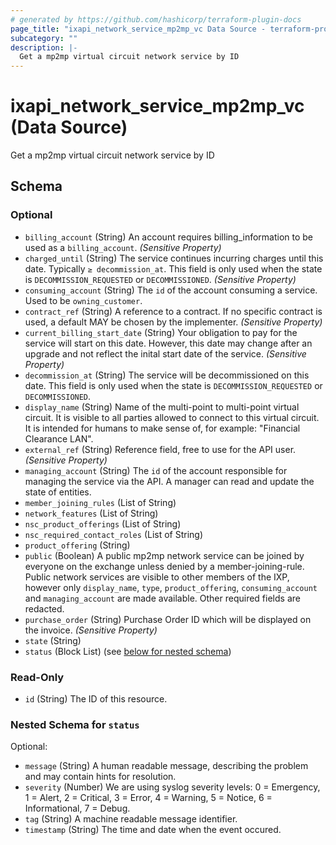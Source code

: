 ```yaml
---
# generated by https://github.com/hashicorp/terraform-plugin-docs
page_title: "ixapi_network_service_mp2mp_vc Data Source - terraform-provider-ix-api"
subcategory: ""
description: |-
  Get a mp2mp virtual circuit network service by ID
---
```


# ixapi_network_service_mp2mp_vc (Data Source)

Get a mp2mp virtual circuit network service by ID



<!-- schema generated by tfplugindocs -->
## Schema

### Optional

- `billing_account` (String) An account requires billing_information to be used as a `billing_account`. *(Sensitive Property)*
- `charged_until` (String) The service continues incurring charges until this date. Typically `≥ decommission_at`.  This field is only used when the state is `DECOMMISSION_REQUESTED` or `DECOMMISSIONED`.  *(Sensitive Property)*
- `consuming_account` (String) The `id` of the account consuming a service.  Used to be `owning_customer`.
- `contract_ref` (String) A reference to a contract. If no specific contract is used, a default MAY be chosen by the implementer. *(Sensitive Property)*
- `current_billing_start_date` (String) Your obligation to pay for the service will start on this date.  However, this date may change after an upgrade and not reflect the inital start date of the service.  *(Sensitive Property)*
- `decommission_at` (String) The service will be decommissioned on this date.  This field is only used when the state is `DECOMMISSION_REQUESTED` or `DECOMMISSIONED`.
- `display_name` (String) Name of the multi-point to multi-point virtual circuit.  It is visible to all parties allowed to connect to this virtual circuit.  It is intended for humans to make sense of, for example: "Financial Clearance LAN".
- `external_ref` (String) Reference field, free to use for the API user. *(Sensitive Property)*
- `managing_account` (String) The `id` of the account responsible for managing the service via the API. A manager can read and update the state of entities.
- `member_joining_rules` (List of String)
- `network_features` (List of String)
- `nsc_product_offerings` (List of String)
- `nsc_required_contact_roles` (List of String)
- `product_offering` (String)
- `public` (Boolean) A public mp2mp network service can be joined by everyone on the exchange unless denied by a member-joining-rule.  Public network services are visible to other members of the IXP, however only `display_name`, `type`, `product_offering`, `consuming_account` and `managing_account` are made available.  Other required fields are redacted.
- `purchase_order` (String) Purchase Order ID which will be displayed on the invoice. *(Sensitive Property)*
- `state` (String)
- `status` (Block List) (see [below for nested schema](#nestedblock--status))

### Read-Only

- `id` (String) The ID of this resource.

<a id="nestedblock--status"></a>
### Nested Schema for `status`

Optional:

- `message` (String) A human readable message, describing the problem and may contain hints for resolution.
- `severity` (Number) We are using syslog severity levels: 0 = Emergency, 1 = Alert, 2 = Critical, 3 = Error, 4 = Warning, 5 = Notice, 6 = Informational, 7 = Debug.
- `tag` (String) A machine readable message identifier.
- `timestamp` (String) The time and date when the event occured.


